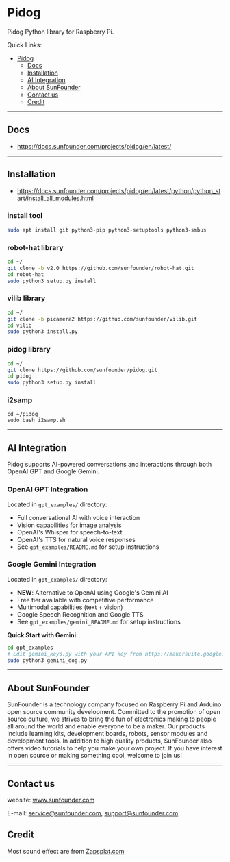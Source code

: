 # Pidog

Pidog Python library for Raspberry Pi.

Quick Links:

- [Pidog](#pidog)
  - [Docs](#docs)
  - [Installation](#installation)
  - [AI Integration](#ai-integration)
  - [About SunFounder](#about-sunfounder)
  - [Contact us](#contact-us)
  - [Credit](#credit)

----------------------------------------------

## Docs

- <https://docs.sunfounder.com/projects/pidog/en/latest/>

----------------------------------------------

## Installation

- <https://docs.sunfounder.com/projects/pidog/en/latest/python/python_start/install_all_modules.html>

### install tool

```bash
sudo apt install git python3-pip python3-setuptools python3-smbus
```

### robot-hat library

```bash
cd ~/
git clone -b v2.0 https://github.com/sunfounder/robot-hat.git
cd robot-hat
sudo python3 setup.py install

```

### vilib library

```bash
cd ~/
git clone -b picamera2 https://github.com/sunfounder/vilib.git
cd vilib
sudo python3 install.py
```

### pidog library

```bash
cd ~/
git clone https://github.com/sunfounder/pidog.git
cd pidog
sudo python3 setup.py install
```

### i2samp

```
cd ~/pidog
sudo bash i2samp.sh
```

----------------------------------------------

## AI Integration

Pidog supports AI-powered conversations and interactions through both OpenAI GPT and Google Gemini.

### OpenAI GPT Integration

Located in `gpt_examples/` directory:
- Full conversational AI with voice interaction
- Vision capabilities for image analysis
- OpenAI's Whisper for speech-to-text
- OpenAI's TTS for natural voice responses
- See `gpt_examples/README.md` for setup instructions

### Google Gemini Integration

Located in `gpt_examples/` directory:
- **NEW**: Alternative to OpenAI using Google's Gemini AI
- Free tier available with competitive performance
- Multimodal capabilities (text + vision)
- Google Speech Recognition and Google TTS
- See `gpt_examples/gemini_README.md` for setup instructions

**Quick Start with Gemini:**
```bash
cd gpt_examples
# Edit gemini_keys.py with your API key from https://makersuite.google.com/app/apikey
sudo python3 gemini_dog.py
```

----------------------------------------------

## About SunFounder

SunFounder is a technology company focused on Raspberry Pi and Arduino open source community development. Committed to the promotion of open source culture, we strives to bring the fun of electronics making to people all around the world and enable everyone to be a maker. Our products include learning kits, development boards, robots, sensor modules and development tools. In addition to high quality products, SunFounder also offers video tutorials to help you make your own project. If you have interest in open source or making something cool, welcome to join us!

----------------------------------------------

## Contact us

website:
    www.sunfounder.com

E-mail:
    service@sunfounder.com, support@sunfounder.com

## Credit

Most sound effect are from [Zapsplat.com](https://www.zapsplat.com)
